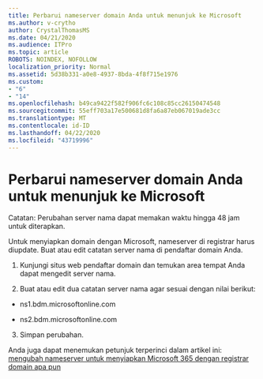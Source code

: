 ```yaml
---
title: Perbarui nameserver domain Anda untuk menunjuk ke Microsoft
ms.author: v-crytho
author: CrystalThomasMS
ms.date: 04/21/2020
ms.audience: ITPro
ms.topic: article
ROBOTS: NOINDEX, NOFOLLOW
localization_priority: Normal
ms.assetid: 5d38b331-a0e8-4937-8bda-4f8f715e1976
ms.custom:
- "6"
- "14"
ms.openlocfilehash: b49ca9422f582f906fc6c108c85cc26150474548
ms.sourcegitcommit: 55eff703a17e500681d8fa6a87eb067019ade3cc
ms.translationtype: MT
ms.contentlocale: id-ID
ms.lasthandoff: 04/22/2020
ms.locfileid: "43719996"
---
```

# <a name="update-your-domain-nameservers-to-point-to-microsoft"></a>Perbarui nameserver domain Anda untuk menunjuk ke Microsoft

Catatan: Perubahan server nama dapat memakan waktu hingga 48 jam untuk diterapkan.
  
Untuk menyiapkan domain dengan Microsoft, nameserver di registrar harus diupdate. Buat atau edit catatan server nama di pendaftar domain Anda.
  
1. Kunjungi situs web pendaftar domain dan temukan area tempat Anda dapat mengedit server nama.

2. Buat atau edit dua catatan server nama agar sesuai dengan nilai berikut:

  - ns1.bdm.microsoftonline.com

  - ns2.bdm.microsoftonline.com

3. Simpan perubahan.

Anda juga dapat menemukan petunjuk terperinci dalam artikel ini: [mengubah nameserver untuk menyiapkan Microsoft 365 dengan registrar domain apa pun](https://docs.microsoft.com/office365/admin/get-help-with-domains/change-nameservers-at-any-domain-registrar)
  